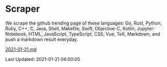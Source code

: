 # Scraper

We scrape the github trending page of these languages: Go, Rust, Python, Ruby, C++, C, Java, Shell, Makefile, Swift, Objective-C, Kotlin, Jupyter-Notebook, HTML, JavaScript, TypeScript, CSS, Vue, TeX, Markdown, and push a markdown result everyday.

[2021-01-21.md](https://github.com/yangwenmai/github-trending-backup/blob/master/2021-01-21.md)

Last Updated: 2021-01-21 04:00:05